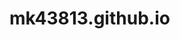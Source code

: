 # mk43813.github.io
<object width="700" height="500">
<param name="movie" value"http://bonk.io/BonkLiveVersion2.swf">
<embed src"http://bonk.io/BonkLiveVersion2.swf" width="700" height="500">
</embed
</object
